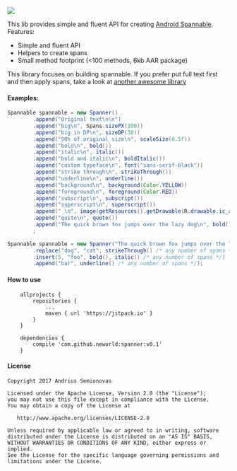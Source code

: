 [![](https://jitpack.io/v/neworld/spanner.svg)](https://jitpack.io/#neworld/spanner)

This lib provides simple and fluent API for creating [Android Spannable](https://developer.android.com/reference/android/text/Spannable.html).
Features:
- Simple and fluent API
- Helpers to create spans
- Small method footprint (<100 methods, 6kb AAR package)

This library focuses on building spannable. 
If you prefer put full text first and then apply spans, take a look at [another awesome library](https://github.com/jaychang0917/SimpleText)

#### Examples:

```java
Spannable spannable = new Spanner()
        .append("Original text\n\n")
        .append("big\n", Spans.sizePX(100))
        .append("big in DP\n", sizeDP(30))
        .append("50% of original size\n", scaleSize(0.5f))
        .append("bold\n", bold())
        .append("italic\n", italic())
        .append("bold and italic\n", boldItalic())
        .append("custom typeface\n", font("sans-serif-black"))
        .append("strike through\n", strikeThrough())
        .append("underline\n", underline())
        .append("background\n", background(Color.YELLOW))
        .append("foreground\n", foreground(Color.RED))
        .append("subscript\n", subscript())
        .append("superscript\n", superscript())
        .append(" \n", image(getResources().getDrawable(R.drawable.ic_android_16dp)))
        .append("quite\n", quote())
        .append("The quick brown fox jumps over the lazy dog\n", bold(), foreground(0xFF904f1c), quote())
        ;
```

```java
Spannable spannable = new Spanner("The quick brown fox jumps over the lazy dog")
        .replace("dog", "cat", strikeThrough() /* any number of spans */)
        .insert(5, "foo", bold(), italic() /* any number of spans */)
        .append("bar", underline() /* any number of spans */);
```
#### How to use
```
    allprojects {
        repositories {
            ...
            maven { url 'https://jitpack.io' }
        }
    }
	
    dependencies {
        compile 'com.github.neworld:spanner:v0.1'
    }
```

#### License

```
Copyright 2017 Andrius Semionovas

Licensed under the Apache License, Version 2.0 (the "License");
you may not use this file except in compliance with the License.
You may obtain a copy of the License at

   http://www.apache.org/licenses/LICENSE-2.0

Unless required by applicable law or agreed to in writing, software
distributed under the License is distributed on an "AS IS" BASIS,
WITHOUT WARRANTIES OR CONDITIONS OF ANY KIND, either express or implied.
See the License for the specific language governing permissions and
limitations under the License.
```